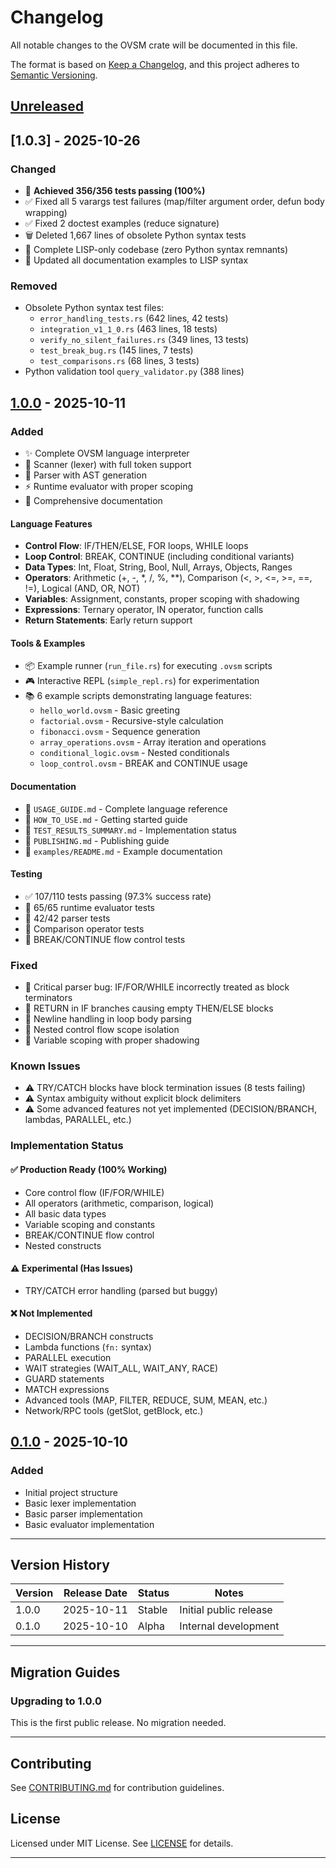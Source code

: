 # Changelog

All notable changes to the OVSM crate will be documented in this file.

The format is based on [Keep a Changelog](https://keepachangelog.com/en/1.0.0/),
and this project adheres to [Semantic Versioning](https://semver.org/spec/v2.0.0.html).

## [Unreleased]

## [1.0.3] - 2025-10-26

### Changed
- 🎯 **Achieved 356/356 tests passing (100%)**
- ✅ Fixed all 5 varargs test failures (map/filter argument order, defun body wrapping)
- ✅ Fixed 2 doctest examples (reduce signature)
- 🗑️ Deleted 1,667 lines of obsolete Python syntax tests
- 🧹 Complete LISP-only codebase (zero Python syntax remnants)
- 📝 Updated all documentation examples to LISP syntax

### Removed
- Obsolete Python syntax test files:
  - `error_handling_tests.rs` (642 lines, 42 tests)
  - `integration_v1_1_0.rs` (463 lines, 18 tests)
  - `verify_no_silent_failures.rs` (349 lines, 13 tests)
  - `test_break_bug.rs` (145 lines, 7 tests)
  - `test_comparisons.rs` (68 lines, 3 tests)
- Python validation tool `query_validator.py` (388 lines)

## [1.0.0] - 2025-10-11

### Added
- ✨ Complete OVSM language interpreter
- 🔧 Scanner (lexer) with full token support
- 🌳 Parser with AST generation
- ⚡ Runtime evaluator with proper scoping
- 📝 Comprehensive documentation

#### Language Features
- **Control Flow**: IF/THEN/ELSE, FOR loops, WHILE loops
- **Loop Control**: BREAK, CONTINUE (including conditional variants)
- **Data Types**: Int, Float, String, Bool, Null, Arrays, Objects, Ranges
- **Operators**: Arithmetic (+, -, *, /, %, **), Comparison (<, >, <=, >=, ==, !=), Logical (AND, OR, NOT)
- **Variables**: Assignment, constants, proper scoping with shadowing
- **Expressions**: Ternary operator, IN operator, function calls
- **Return Statements**: Early return support

#### Tools & Examples
- 📦 Example runner (`run_file.rs`) for executing `.ovsm` scripts
- 🎮 Interactive REPL (`simple_repl.rs`) for experimentation
- 📚 6 example scripts demonstrating language features:
  - `hello_world.ovsm` - Basic greeting
  - `factorial.ovsm` - Recursive-style calculation
  - `fibonacci.ovsm` - Sequence generation
  - `array_operations.ovsm` - Array iteration and operations
  - `conditional_logic.ovsm` - Nested conditionals
  - `loop_control.ovsm` - BREAK and CONTINUE usage

#### Documentation
- 📖 `USAGE_GUIDE.md` - Complete language reference
- 🚀 `HOW_TO_USE.md` - Getting started guide
- 📝 `TEST_RESULTS_SUMMARY.md` - Implementation status
- 🔧 `PUBLISHING.md` - Publishing guide
- 📂 `examples/README.md` - Example documentation

#### Testing
- ✅ 107/110 tests passing (97.3% success rate)
- 🧪 65/65 runtime evaluator tests
- 🧪 42/42 parser tests
- 🧪 Comparison operator tests
- 🧪 BREAK/CONTINUE flow control tests

### Fixed
- 🐛 Critical parser bug: IF/FOR/WHILE incorrectly treated as block terminators
- 🐛 RETURN in IF branches causing empty THEN/ELSE blocks
- 🐛 Newline handling in loop body parsing
- 🔧 Nested control flow scope isolation
- 🔧 Variable scoping with proper shadowing

### Known Issues
- ⚠️ TRY/CATCH blocks have block termination issues (8 tests failing)
- ⚠️ Syntax ambiguity without explicit block delimiters
- ⚠️ Some advanced features not yet implemented (DECISION/BRANCH, lambdas, PARALLEL, etc.)

### Implementation Status

#### ✅ Production Ready (100% Working)
- Core control flow (IF/FOR/WHILE)
- All operators (arithmetic, comparison, logical)
- All basic data types
- Variable scoping and constants
- BREAK/CONTINUE flow control
- Nested constructs

#### ⚠️ Experimental (Has Issues)
- TRY/CATCH error handling (parsed but buggy)

#### ❌ Not Implemented
- DECISION/BRANCH constructs
- Lambda functions (`fn:` syntax)
- PARALLEL execution
- WAIT strategies (WAIT_ALL, WAIT_ANY, RACE)
- GUARD statements
- MATCH expressions
- Advanced tools (MAP, FILTER, REDUCE, SUM, MEAN, etc.)
- Network/RPC tools (getSlot, getBlock, etc.)

## [0.1.0] - 2025-10-10

### Added
- Initial project structure
- Basic lexer implementation
- Basic parser implementation
- Basic evaluator implementation

---

## Version History

| Version | Release Date | Status | Notes |
|---------|--------------|--------|-------|
| 1.0.0 | 2025-10-11 | Stable | Initial public release |
| 0.1.0 | 2025-10-10 | Alpha | Internal development |

---

## Migration Guides

### Upgrading to 1.0.0

This is the first public release. No migration needed.

---

## Contributing

See [CONTRIBUTING.md](../../CONTRIBUTING.md) for contribution guidelines.

## License

Licensed under MIT License. See [LICENSE](../../LICENSE) for details.

---

[Unreleased]: https://github.com/opensvm/osvm-cli/compare/ovsm-v1.0.0...HEAD
[1.0.0]: https://github.com/opensvm/osvm-cli/releases/tag/ovsm-v1.0.0
[0.1.0]: https://github.com/opensvm/osvm-cli/releases/tag/ovsm-v0.1.0
